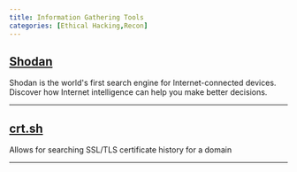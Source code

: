 ```yaml
---
title: Information Gathering Tools
categories: [Ethical Hacking,Recon]
---
```


## [Shodan](https://www.shodan.io/)

Shodan is the world's first search engine for Internet-connected devices. Discover how Internet intelligence can help you make better decisions.

--- 

## [crt.sh](https://crt.sh/)

Allows for searching SSL/TLS certificate history for a domain

---

